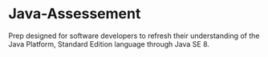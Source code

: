 # Java-Assessement
Prep designed for software developers to refresh their understanding of the Java Platform, Standard Edition language through Java SE 8.
